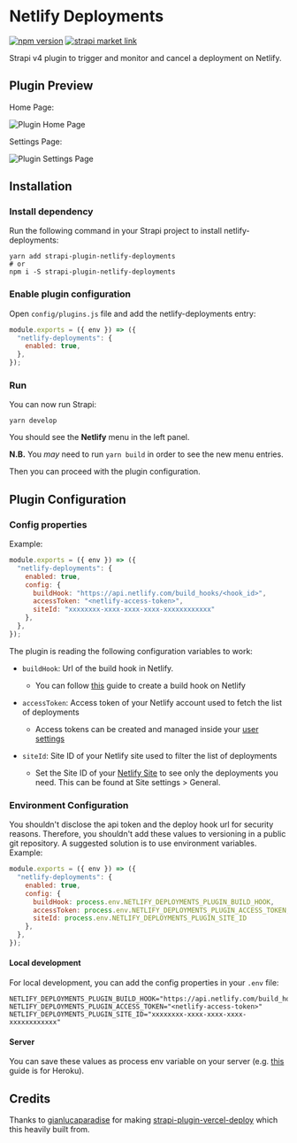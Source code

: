 # Netlify Deployments

[![npm version](https://badge.fury.io/js/strapi-plugin-netlify-deployments.svg)](https://badge.fury.io/js/strapi-plugin-netlify-deployments)
[![strapi market link](https://img.shields.io/badge/strapi-v4-blueviolet)](https://market.strapi.io/plugins/strapi-plugin-netlify-deployments)

Strapi v4 plugin to trigger and monitor and cancel a deployment on Netlify.

## Plugin Preview

Home Page:

![Plugin Home Page](https://github.com/jclusso/strapi-plugin-netlify-deployments/raw/main/assets/strapi-netlify-deployments-home.png "Plugin Home Page")

Settings Page:

![Plugin Settings Page](https://github.com/jclusso/strapi-plugin-netlify-deployments/raw/main/assets/strapi-netlify-deployments-settings.png "Plugin Settings Page")

## Installation

### Install dependency

Run the following command in your Strapi project to install netlify-deployments:

```shell
yarn add strapi-plugin-netlify-deployments
# or
npm i -S strapi-plugin-netlify-deployments
```

### Enable plugin configuration

Open `config/plugins.js` file and add the netlify-deployments entry:

```js
module.exports = ({ env }) => ({
  "netlify-deployments": {
    enabled: true,
  },
});
```

### Run

You can now run Strapi:

```
yarn develop
```

You should see the **Netlify** menu in the left panel.

**N.B.** You _may_ need to run `yarn build` in order to see the new menu entries.

Then you can proceed with the plugin configuration.

## Plugin Configuration

### Config properties

Example:

```js
module.exports = ({ env }) => ({
  "netlify-deployments": {
    enabled: true,
    config: {
      buildHook: "https://api.netlify.com/build_hooks/<hook_id>",
      accessToken: "<netlify-access-token>",
      siteId: "xxxxxxxx-xxxx-xxxx-xxxx-xxxxxxxxxxxx"
    },
  },
});
```

The plugin is reading the following configuration variables to work:

- `buildHook`: Url of the build hook in Netlify.

  - You can follow [this](https://docs.netlify.com/configure-builds/build-hooks/) guide to create a build hook on Netlify

- `accessToken`: Access token of your Netlify account used to fetch the list of deployments

  - Access tokens can be created and managed inside your [user settings](https://app.netlify.com/user/applications#personal-access-tokens)

- `siteId`: Site ID of your Netlify site used to filter the list of deployments

  - Set the Site ID of your [Netlify Site](https://app.netlify.com) to see only the deployments you need. This can be found at Site settings > General.

### Environment Configuration

You shouldn't disclose the api token and the deploy hook url for security reasons. Therefore, you shouldn't add these values to versioning in a public git repository. A suggested solution is to use environment variables. Example:

```js
module.exports = ({ env }) => ({
  "netlify-deployments": {
    enabled: true,
    config: {
      buildHook: process.env.NETLIFY_DEPLOYMENTS_PLUGIN_BUILD_HOOK,
      accessToken: process.env.NETLIFY_DEPLOYMENTS_PLUGIN_ACCESS_TOKEN,
      siteId: process.env.NETLIFY_DEPLOYMENTS_PLUGIN_SITE_ID
    },
  },
});
```

#### Local development

For local development, you can add the config properties in your `.env` file:

```shell
NETLIFY_DEPLOYMENTS_PLUGIN_BUILD_HOOK="https://api.netlify.com/build_hooks/xxxxxxxxxxxxxxxxxxxxxxxx"
NETLIFY_DEPLOYMENTS_PLUGIN_ACCESS_TOKEN="<netlify-access-token>"
NETLIFY_DEPLOYMENTS_PLUGIN_SITE_ID="xxxxxxxx-xxxx-xxxx-xxxx-xxxxxxxxxxxx"
```

#### Server

You can save these values as process env variable on your server (e.g. [this](https://devcenter.heroku.com/articles/config-vars) guide is for Heroku).

## Credits

Thanks to [gianlucaparadise](https://github.com/gianlucaparadise) for making [strapi-plugin-vercel-deploy](https://github.com/gianlucaparadise/strapi-plugin-vercel-deploy) which this heavily built from.
